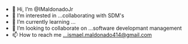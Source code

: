 - 👋 Hi, I’m @IMaldonadoJr
- 👀 I’m interested in ...collaborating with SDM's
- 🌱 I’m currently learning ...
- 💞️ I’m looking to collaborate on ...software developmant management
- 📫 How to reach me ...ismael.maldonado414@gmail.com

<!---
IMaldonadoJr/IMaldonadoJr is a ✨ special ✨ repository because its `README.md` (this file) appears on your GitHub profile.
You can click the Preview link to take a look at your changes.
--->

